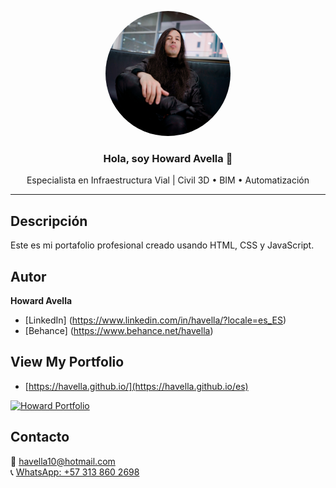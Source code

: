 <p align="center">
  <img src="https://github.com/havella/havella.github.io/blob/main/assets/hero/profile_photo-draw.png" alt="Howard Avella" width="200" style="border-radius: 50%;" />
</p>

<h3 align="center">Hola, soy Howard Avella 👋</h3>
<p align="center">
  Especialista en Infraestructura Vial | Civil 3D • BIM • Automatización
</p>

---

## Descripción

Este es mi portafolio profesional creado usando HTML, CSS y JavaScript.

## Autor

**Howard Avella**

- [LinkedIn] (https://www.linkedin.com/in/havella/?locale=es_ES)
- [Behance] (https://www.behance.net/havella)

## View My Portfolio

- [https://havella.github.io/](https://havella.github.io/es)

<a title="Howguitar Portfolio" href="https://havella.github.io/es"><img src="https://github.com/havella/havella.github.io/es/blob/main/assets/about/about-image-complete.png" alt="Howard Portfolio"  target="_blank" /></a>

## Contacto

📧 havella10@hotmail.com  
📞 [WhatsApp: +57 313 860 2698](https://wa.link/u32na6)
